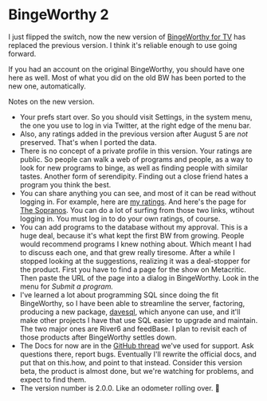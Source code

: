 # BingeWorthy 2
I just flipped the switch, now the  new version of <a href="http://bingeworthy.io/tv/">BingeWorthy for TV</a> has replaced the previous version. I think it's reliable enough to use going forward. 

If you had an account on the original BingeWorthy, you should have one here as well. Most of what you did on the old BW has been ported to the new one, automatically. 

Notes on the new version. 
* Your prefs start over. So you should visit Settings, in the system menu, the one you use to log in via Twitter, at the right edge of the menu bar.
* Also, any ratings added in the previous version after August 5 are <i>not</i> preserved. That's when I ported the data.  
* There is no concept of a private profile in this version. Your ratings are public. So people can walk a web of programs and people, as a way to look for new programs to binge, as well as finding people with similar tastes. Another form of serendipity. Finding out a close friend hates a program you think the best.
* You can share anything you can see, and most of it can be read without logging in. For example, here are <a href="http://bingeworthy.io/tv/?screenname=davewiner">my ratings</a>. And here's the page for <a href="http://bingeworthy.io/tv/?id=https%3A%2F%2Fwww.metacritic.com%2Ftv%2Fthe-sopranos">The Sopranos</a>. You can do a lot of surfing from those two links, wtihout logging in. You must log in to do your own ratings, of course. 
* You can add programs to the database without my approval. This is a huge deal, because it's what kept the first BW from growing. People would recommend programs I knew nothing about. Which meant I had to discuss each one, and that grew really tiresome. After a while I stopped looking at the suggestions, realizing it was a deal-stopper for the product. First you have to find a page for the show on Metacritic. Then paste the URL of the page into a dialog in BingeWorthy. Look in the menu for <i>Submit a program.</i>
* I've learned a lot about programming SQL since doing the fit BingeWorthy, so I have been able to streamline the server, factoring, producing a new package, <a href="https://www.npmjs.com/package/davesql">davesql</a>, which anyone can use, and it'll make other projects I have that use SQL easier to upgrade and maintain. The two major ones are River6 and feedBase. I plan to revisit each of those products after BingeWorthy settles down. 
* The Docs for now are in the <a href="https://github.com/scripting/Scripting-News/issues/184">GitHub thread</a> we've used for support. Ask questions there, report bugs. Eventually I'll rewrite the official docs, and put that on this.how, and point to that instead. Consider this version beta, the product is almost done, but we're watching for problems, and expect to find them.
* The version number is 2.0.0. Like an odometer rolling over. :rocket:

